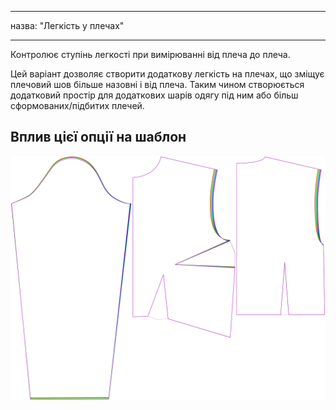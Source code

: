 - - -
назва: "Легкість у плечах"
- - -

Контролює ступінь легкості при вимірюванні від плеча до плеча.

Цей варіант дозволяє створити додаткову легкість на плечах, що зміщує плечовий шов більше назовні і від плеча. Таким чином створюється додатковий простір для додаткових шарів одягу під ним або більш сформованих/підбитих плечей.

## Вплив цієї опції на шаблон

![На цьому зображенні показано вплив цієї опції шляхом накладання декількох варіантів, які мають різне значення для цієї опції](breanna_shoulderease_sample.svg "Вплив цієї опції на шаблон")
